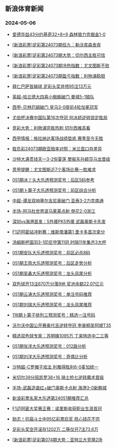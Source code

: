## 新浪体育新闻 
### 2024-05-06

+ [爱德华兹43分约基奇32+8+9 森林狼力克掘金1-0](https://sports.sina.com.cn/basketball/nba/2024-05-05/doc-inaucwaf2723409.shtml)

+ [[新浪彩票]足彩第24073期任九：勒沃库森舍弃](https://sports.sina.com.cn/l/2024-05-05/doc-inauauqr4951847.shtml)

+ [[新浪彩票]足彩第24073期大势：切尔西主胜可信](https://sports.sina.com.cn/l/2024-05-05/doc-inauauqr4951566.shtml)

+ [[新浪彩票]足彩第24073期冷热指数：尤文图斯不败](https://sports.sina.com.cn/l/2024-05-05/doc-inaucruf4490243.shtml)

+ [[新浪彩票]足彩第24073期盈亏指数：利物浦稳胆](https://sports.sina.com.cn/l/2024-05-05/doc-inauauqr4952997.shtml)

+ [拜仁巴萨皆输球 足彩头奖井喷95注13万元](https://sports.sina.com.cn/l/2024-05-05/doc-inaucrui2817259.shtml)

+ [英超-哈兰德大四喜小蜘蛛破门 曼城5-1狼队](https://sports.sina.com.cn/g/pl/2024-05-05/doc-inaucruf4497602.shtml)

+ [西甲-贝林厄姆破门 皇马3-0提前4轮加冕冠军](https://sports.sina.com.cn/g/laliga/2024-05-05/doc-inaucrui2823089.shtml)

+ [尤伯杯决赛中国队第16次夺冠 何冰娇逆转锁定胜局](https://sports.sina.com.cn/others/badmin/2024-05-05/doc-inaueakc2610746.shtml)

+ [竞彩大势：利物浦完胜热刺 切尔西难高看](https://sports.sina.com.cn/l/2024-05-05/doc-inaucruf4490373.shtml)

+ [西甲情报：格拉纳达客场战绩垫底 赛季至今无胜](https://sports.sina.com.cn/l/2024-05-05/doc-inauehrx4166863.shtml)

+ [胜负彩24073期欧亚赔率对照：米兰盘口存差异](https://sports.sina.com.cn/l/2024-05-05/doc-inauauqt3289736.shtml)

+ [沙特大满贯钱天一3-2倪夏莲 樊振东孙颖莎马龙晋级](https://sports.sina.com.cn/others/pingpang/2024-05-05/doc-inauexpt2198948.shtml)

+ [意甲提醒：尤文图斯近7个客场比赛一胜难求](https://sports.sina.com.cn/l/2024-05-05/doc-inauauqr4957971.shtml)

+ [051期冰丫头大乐透预测奖号：后区5码参考](https://sports.sina.com.cn/l/2024-05-05/doc-inauehrz2503420.shtml)

+ [051期卜算子大乐透预测奖号：前区综合分析](https://sports.sina.com.cn/l/2024-05-05/doc-inauehrx4176231.shtml)

+ [中超-谭龙双响塞尔吉尼奥破门 亚泰3-2力克南通](https://sports.sina.com.cn/china/j/2024-05-05/doc-inauetft3991564.shtml)

+ [半场-阿马杜世界波马莱莱点射 申花2-0浙江](https://sports.sina.com.cn/china/j/2024-05-05/doc-inauetfv2293160.shtml)

+ [深圳vs海港首发：5外援PK5外援 武磊奥斯卡先发](https://sports.sina.com.cn/china/j/2024-05-05/doc-inauetfv2293418.shtml)

+ [F1迈阿密站冲刺赛：维斯塔潘第1 里卡多首次拿分](https://sports.sina.com.cn/motorracing/f1/newsall/2024-05-05/doc-inauaywp4854381.shtml)

+ [汤姆斯杯国羽3-1印尼夺第11冠 时隔11年集齐3大杯](https://sports.sina.com.cn/others/badmin/2024-05-05/doc-inauexpt2222799.shtml)

+ [051期安队大乐透预测奖号：前区必杀8码](https://sports.sina.com.cn/l/2024-05-05/doc-inauehrx4175941.shtml)

+ [051期王雨大乐透预测奖号：后区走势分析](https://sports.sina.com.cn/l/2024-05-05/doc-inauehrx4175675.shtml)

+ [051期吴鑫大乐透预测奖号：龙头凤尾分析](https://sports.sina.com.cn/l/2024-05-05/doc-inauehrx4175837.shtml)

+ [双色球开13注670万分落9地 奖池余额22.07亿元](https://sports.sina.com.cn/l/2024-05-05/doc-inauexpr3885217.shtml)

+ [051期云涛大乐透预测奖号：单注号码推荐](https://sports.sina.com.cn/l/2024-05-05/doc-inauehrz2502771.shtml)

+ [051期刘瑞大乐透预测奖号：龙头凤尾推荐](https://sports.sina.com.cn/l/2024-05-05/doc-inauehrz2502680.shtml)

+ [116期卜算子排列三预测奖号：精选一注号码](https://sports.sina.com.cn/l/2024-05-05/doc-inauehrz2501138.shtml)

+ [沃尔沃中国公开赛奥代吉逆转夺冠 李昊桐吴阿顺T35](https://sports.sina.com.cn/golf/epgatour/2024-05-05/doc-inauehrx4180734.shtml)

+ [精选双色球专家：苏明擒1095万 丁来特连中二三等](https://sports.sina.com.cn/l/2024-05-05/doc-inaucwac4399377.shtml)

+ [051期张洋大乐透预测奖号：012路分析](https://sports.sina.com.cn/l/2024-05-05/doc-inauehrx4175612.shtml)

+ [051期刘洋大乐透预测奖号：奇偶比分析](https://sports.sina.com.cn/l/2024-05-05/doc-inauehrz2503076.shtml)

+ [沙特超-C罗帽子戏法 利雅得胜利6-0麦加统一](https://sports.sina.com.cn/global/others/2024-05-05/doc-inaucruf4502748.shtml)

+ [米切尔39分班凯罗38+16 骑士抢七逆转魔术晋级](https://sports.sina.com.cn/basketball/nba/2024-05-06/doc-inaufutf3427862.shtml)

+ [半场-武磊造直红+破门奥斯卡点射 海港3-0新鹏城](https://sports.sina.com.cn/china/j/2024-05-05/doc-inauexpt2196091.shtml)

+ [新浪彩票名家大乐透第24051期推荐汇总](https://sports.sina.com.cn/l/2024-05-05/doc-inauehrz2506483.shtml)

+ [F1迈阿密大奖赛正赛：诺里斯收获职业生涯首冠](https://sports.sina.com.cn/motorracing/f1/newsall/2024-05-06/doc-inaufqmi3550336.shtml)

+ [励志！抗癌斗士中95亿彩票巨奖 担心钱花不完](https://sports.sina.com.cn/l/2024-05-06/doc-inaufutf3436098.shtml)

+ [足彩头奖空开滚存1202万 二等仅开7注73.6万](https://sports.sina.com.cn/l/2024-05-06/doc-inaufutf3439393.shtml)

+ [[新浪彩票]足彩第074期大势：亚特兰大竞猜2场](https://sports.sina.com.cn/l/2024-05-06/doc-inaufutf3439831.shtml)

